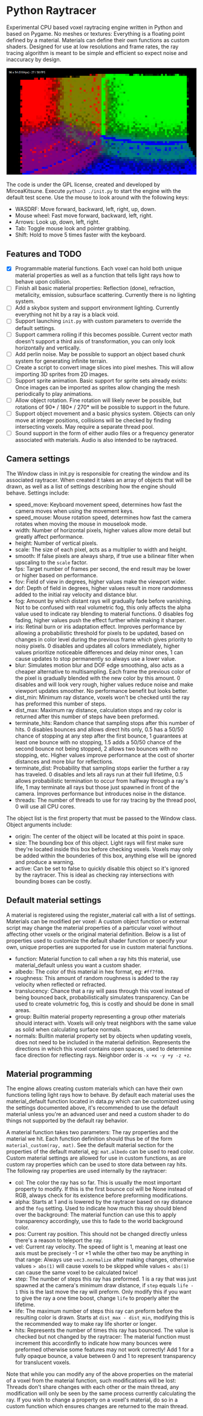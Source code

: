 # Python Raytracer

Experimental CPU based voxel raytracing engine written in Python and based on Pygame. No meshes or textures: Everything is a floating point defined by a material. Materials can define their own functions as custom shaders. Designed for use at low resolutions and frame rates, the ray tracing algorithm is meant to be simple and efficient so expect noise and inaccuracy by design.

![alt text](cover.png)

The code is under the GPL license, created and developed by MirceaKitsune. Execute `python3 ./init.py` to start the engine with the default test scene. Use the mouse to look around with the following keys:

 - WASDRF: Move forward, backward, left, right, up, down.
 - Mouse wheel: Fast move forward, backward, left, right.
 - Arrows: Look up, down, left, right.
 - Tab: Toggle mouse look and pointer grabbing.
 - Shift: Hold to move 5 times faster with the keyboard.

## Features and TODO

  - [x] Programmable material functions. Each voxel can hold both unique material properties as well as a function that tells light rays how to behave upon collision.
  - [ ] Finish all basic material properties: Reflection (done), refraction, metalicity, emission, subsurface scattering. Currently there is no lighting system.
  - [ ] Add a skybox system and support environment lighting. Currently everything not hit by a ray is a black void.
  - [ ] Support launching `init.py` with custom parameters to override the default settings.
  - [ ] Support cammera rolling if this becomes possible. Current vector math doesn't support a third axis of transformation, you can only look horizontally and vertically.
  - [ ] Add perlin noise. May be possible to support an object based chunk system for generating infinite terrain.
  - [ ] Create a script to convert image slices into pixel meshes. This will allow importing 3D sprites from 2D images.
  - [ ] Support sprite animation. Basic support for sprite sets already exists: Once images can be imported as sprites allow changing the mesh periodically to play animations.
  - [ ] Allow object rotation. Fine rotation will likely never be possible, but rotations of 90* / 180* / 270* will be possible to support in the future.
  - [ ] Support object movement and a basic physics system. Objects can only move at integer positions, collisions will be checked by finding intersecting voxels. May require a separate thread pool.
  - [ ] Sound support in the form of either audio files or a frequency generator associated with materials. Audio is also intended to be raytraced.

## Camera settings

The Window class in init.py is responsible for creating the window and its associated raytracer. When created it takes an array of objects that will be drawn, as well as a list of settings describing how the engine should behave. Settings include:

  - speed_move: Keyboard movement speed, determines how fast the camera moves when using the movement keys.
  - speed_mouse: Mouse rotation speed, determines how fast the camera rotates when moving the mouse in mouselook mode.
  - width: Number of horizontal pixels, higher values allow more detail but greatly affect performance.
  - height: Number of vertical pixels.
  - scale: The size of each pixel, acts as a multiplier to width and height.
  - smooth: If false pixels are always sharp, if true use a bilinear filter when upscaling to the `scale` factor.
  - fps: Target number of frames per second, the end result may be lower or higher based on performance.
  - fov: Field of view in degrees, higher values make the viewport wider.
  - dof: Depth of field in degrees, higher values result in more randomness added to the initial ray velocity and distance blur.
  - fog: Amount by which distant rays will gradually fade before vanishing. Not to be confused with real volumetric fog, this only affects the alpha value used to indicate ray blending to material functions. 0 disables fog fading, higher values push the effect further while making it sharper.
  - iris: Retinal burn or iris adaptation effect. Improves performance by allowing a probabilistic threshold for pixels to be updated, based on changes in color level during the previous frame which gives priority to noisy pixels. 0 disables and updates all colors immediately, higher values prioritize noticeable differences and delay minor ones, 1 can cause updates to stop permanently so always use a lower value.
  - blur: Simulates motion blur and DOF edge smoothing, also acts as a cheaper alternative to multisampling. Each frame the previous color of the pixel is gradually blended with the new color by this amount. 0 disables and will look very rough, higher values reduce noise and make viewport updates smoother. No performance benefit but looks better.
  - dist_min: Minimum ray distance, voxels won't be checked until the ray has preformed this number of steps.
  - dist_max: Maximum ray distance, calculation stops and ray color is returned after this number of steps have been preformed.
  - terminate_hits: Random chance that sampling stops after this number of hits. 0 disables bounces and allows direct hits only, 0.5 has a 50/50 chance of stopping at any step after the first bounce, 1 guarantees at least one bounce with no stopping, 1.5 adds a 50/50 chance of the second bounce not being stopped, 2 allows two bounces with no stopping, etc. Higher values improve performance at the cost of shorter distances and more blur for reflections.
  - terminate_dist: Probability that sampling stops earlier the further a ray has traveled. 0 disables and lets all rays run at their full lifetime, 0.5 allows probabilistic termination to occur from halfway through a ray's life, 1 may terminate all rays but those just spawned in front of the camera. Improves performance but introduces noise in the distance.
  - threads: The number of threads to use for ray tracing by the thread pool, 0 will use all CPU cores.

The object list is the first property that must be passed to the Window class. Object arguments include:

  - origin: The center of the object will be located at this point in space.
  - size: The bounding box of this object. Light rays will first make sure they're located inside this box before checking voxels. Voxels may only be added within the bounderies of this box, anything else will be ignored and produce a warning.
  - active: Can be set to false to quickly disable this object so it's ignored by the raytracer. This is ideal as checking ray intersections with bounding boxes can be costly.

## Default material settings

A material is registered using the register_material call with a list of settings. Materials can be modified per voxel: A custom object function or external script may change the material properties of a particular voxel without affecting other voxels or the original material definition. Below is a list of properties used to customize the default shader function or specify your own, unique properties are supported for use in custom material functions.

  - function: Material function to call when a ray hits this material, use material_default unless you want a custom shader. 
  - albedo: The color of this material in hex format, eg: `#ff7f00`.
  - roughness: This amount of random roughness is added to the ray velocity when reflected or refracted.
  - translucency: Chance that a ray will pass through this voxel instead of being bounced back, probabilistically simulates transparency. Can be used to create volumetric fog, this is costly and should be done in small areas.
  - group: Builtin material property representing a group other materials should interact with. Voxels will only treat neighbors with the same value as solid when calculating surface normals.
  - normals: Builtin material property set by objects when updating voxels, does not need to be included in the material definition. Represents the directions in which this voxel contains open spaces, used to determine face direction for reflecting rays. Neighbor order is `-x +x -y +y -z +z`.

## Material programming

The engine allows creating custom materials which can have their own functions telling light rays how to behave. By default each material uses the material_default function located in data.py which can be customized using the settings documented above, it's recommended to use the default material unless you're an advanced user and need a custom shader to do things not supported by the default ray behavior.

A material function takes two parameters: The ray properties and the material we hit. Each function definition should thus be of the form `material_custom(ray, mat)`. See the default material section for the properties of the default material, eg: `mat.albedo` can be used to read color. Custom material settings are allowed for use in custom functions, as are custom ray properties which can be used to store data between ray hits. The following ray properties are used internally by the raytracer:

  - col: The color the ray has so far. This is usually the most important property to modify. If this is the first bounce col will be None instead of RGB, always check for its existence before preforming modifications.
  - alpha: Starts at 1 and is lowered by the raytracer based on ray distance and the `fog` setting. Used to indicate how much this ray should blend over the background: The material function can use this to apply transparency accordingly, use this to fade to the world background color.
  - pos: Current ray position. This should not be changed directly unless there's a reason to teleport the ray.
  - vel: Current ray velocity. The speed of light is 1, meaning at least one axis must be precisely -1 or +1 while the other two may be anything in that range: Always use `vec3.normalize` after making changes, otherwise values `> abs(1)` will cause voxels to be skipped while values `< abs(1)` can cause the same voxel to be calculated twice!
  - step: The number of steps this ray has preformed. 1 is a ray that was just spawned at the camera's minimum draw distance, if `step` equals `life - 1` this is the last move the ray will preform. Only modify this if you want to give the ray a one time boost, change `life` to properly alter the lifetime.
  - life: The maximum number of steps this ray can preform before the resulting color is drawn. Starts at `dist_max - dist_min`, modifying this is the recommended way to make ray life shorter or longer.
  - hits: Represents the number of times this ray has bounced. The value is checked but not changed by the raytracer: The material function must increment this accordinfly to indicate how many bounces were preformed otherwise some features may not work correctly! Add 1 for a fully opaque bounce, a value between 0 and 1 to represent transparency for translucent voxels.

Note that while you can modify any of the above properties on the material of a voxel from the material function, such modifications will be lost: Threads don't share changes with each other or the main thread, any modification will only be seen by the same process currently calculating the ray. If you wish to change a property on a voxel's material, do so in a custom function which ensures changes are returned to the main thread.

